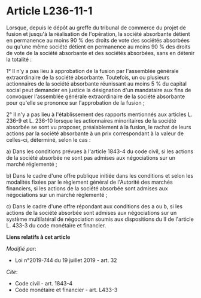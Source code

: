 # Article L236-11-1

Lorsque, depuis le dépôt au greffe du tribunal de commerce du projet de fusion et jusqu'à la réalisation de l'opération, la
société absorbante détient en permanence au moins 90 % des droits de vote des sociétés absorbées ou qu'une même société
détient en permanence au moins 90 % des droits de vote de la société absorbante et des sociétés absorbées, sans en détenir la
totalité :

1° Il n'y a pas lieu à approbation de la fusion par l'assemblée générale extraordinaire de la société absorbante. Toutefois,
un ou plusieurs actionnaires de la société absorbante réunissant au moins 5 % du capital social peut demander en justice la
désignation d'un mandataire aux fins de convoquer l'assemblée générale extraordinaire de la société absorbante pour qu'elle
se prononce sur l'approbation de la fusion ;

2° Il n'y a pas lieu à l'établissement des rapports mentionnés aux articles L. 236-9 et L. 236-10 lorsque les actionnaires
minoritaires de la société absorbée se sont vu proposer, préalablement à la fusion, le rachat de leurs actions par la société
absorbante à un prix correspondant à la valeur de celles-ci, déterminé, selon le cas :

a) Dans les conditions prévues à l'article 1843-4 du code civil, si les actions de la société absorbée ne sont pas admises
aux négociations sur un marché réglementé ;

b) Dans le cadre d'une offre publique initiée dans les conditions et selon les modalités fixées par le règlement général de
l'Autorité des marchés financiers, si les actions de la société absorbée sont admises aux négociations sur un marché
réglementé ;

c) Dans le cadre d'une offre répondant aux conditions des a ou b, si les actions de la société absorbée sont admises aux
négociations sur un système multilatéral de négociation soumis aux dispositions du II de l'article L. 433-3 du code monétaire
et financier.

**Liens relatifs à cet article**

_Modifié par_:

  - Loi n°2019-744 du 19 juillet 2019 - art. 32

_Cite_:

  - Code civil - art. 1843-4
  - Code monétaire et financier - art. L433-3
